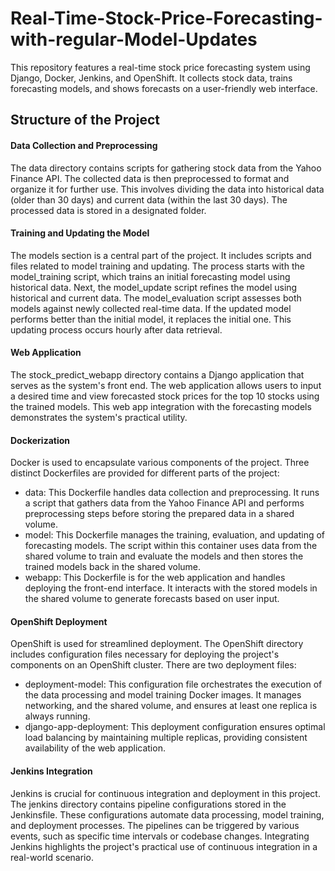 # Real-Time-Stock-Price-Forecasting-with-regular-Model-Updates

This repository features a real-time stock price forecasting system using Django, Docker, Jenkins, and OpenShift. It collects stock data, trains forecasting models, and shows forecasts on a user-friendly web interface.


## Structure of the Project

#### Data Collection and Preprocessing

The data directory contains scripts for gathering stock data from the Yahoo Finance API. The collected data is then preprocessed to format and organize it for further use. This involves dividing the data into historical data (older than 30 days) and current data (within the last 30 days). The processed data is stored in a designated folder.

#### Training and Updating the Model

The models section is a central part of the project. It includes scripts and files related to model training and updating. The process starts with the model_training script, which trains an initial forecasting model using historical data. Next, the model_update script refines the model using historical and current data. The model_evaluation script assesses both models against newly collected real-time data. If the updated model performs better than the initial model, it replaces the initial one. This updating process occurs hourly after data retrieval.

#### Web Application

The stock_predict_webapp directory contains a Django application that serves as the system's front end. The web application allows users to input a desired time and view forecasted stock prices for the top 10 stocks using the trained models. This web app integration with the forecasting models demonstrates the system's practical utility.

#### Dockerization

Docker is used to encapsulate various components of the project. Three distinct Dockerfiles are provided for different parts of the project:

- data: This Dockerfile handles data collection and preprocessing. It runs a script that gathers data from the Yahoo Finance API and performs preprocessing steps before storing the prepared data in a shared volume.
- model: This Dockerfile manages the training, evaluation, and updating of forecasting models. The script within this container uses data from the shared volume to train and evaluate the models and then stores the trained models back in the shared volume.
- webapp: This Dockerfile is for the web application and handles deploying the front-end interface. It interacts with the stored models in the shared volume to generate forecasts based on user input.

#### OpenShift Deployment

OpenShift is used for streamlined deployment. The OpenShift directory includes configuration files necessary for deploying the project's components on an OpenShift cluster. There are two deployment files:

- deployment-model: This configuration file orchestrates the execution of the data processing and model training Docker images. It manages networking, and the shared volume, and ensures at least one replica is always running.
- django-app-deployment: This deployment configuration ensures optimal load balancing by maintaining multiple replicas, providing consistent availability of the web application.

#### Jenkins Integration

Jenkins is crucial for continuous integration and deployment in this project. The jenkins directory contains pipeline configurations stored in the Jenkinsfile. These configurations automate data processing, model training, and deployment processes. The pipelines can be triggered by various events, such as specific time intervals or codebase changes. Integrating Jenkins highlights the project's practical use of continuous integration in a real-world scenario.
